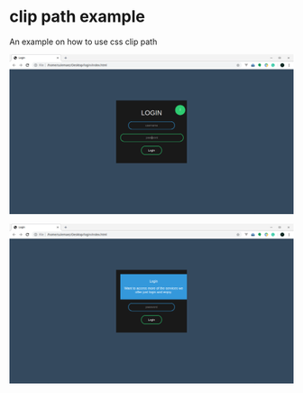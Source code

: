 # clip path example
An example on how to use css clip path
<p align="center">
    <img src="clipath2.png"> 
</p>
<p align="center">
   <img src="clipath3.png"> 
</p

  

